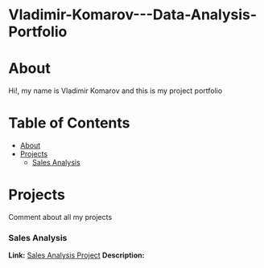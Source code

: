 # Vladimir-Komarov---Data-Analysis-Portfolio

# About 

Hi!, my name is Vladimir Komarov and this is my project portfolio 


# Table of Contents
- [About](#section-1)
- [Projects](#section-2)
  - [Sales Analysis](#subsection-21)
<!-- The rest of your content goes here -->


# Projects
 Comment about all my projects 
### Sales Analysis
**Link:** [Sales Analysis Project](https://github.com/BuravV/Vladimir-Komarov---Data-Analysis-Portfolio/tree/main/Sales%20Analysis)
**Description:**

